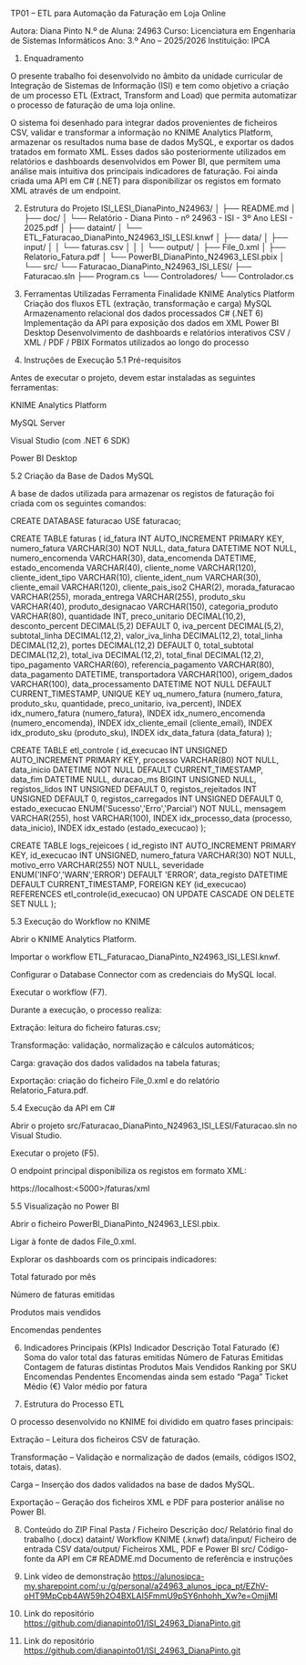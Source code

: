 TP01 – ETL para Automação da Faturação em Loja Online

Autora: Diana Pinto
N.º de Aluna: 24963
Curso: Licenciatura em Engenharia de Sistemas Informáticos
Ano: 3.º Ano – 2025/2026
Instituição: IPCA

1. Enquadramento

O presente trabalho foi desenvolvido no âmbito da unidade curricular de Integração de Sistemas de Informação (ISI) e tem como objetivo a criação de um processo ETL (Extract, Transform and Load) que permita automatizar o processo de faturação de uma loja online.

O sistema foi desenhado para integrar dados provenientes de ficheiros CSV, validar e transformar a informação no KNIME Analytics Platform, armazenar os resultados numa base de dados MySQL, e exportar os dados tratados em formato XML.
Esses dados são posteriormente utilizados em relatórios e dashboards desenvolvidos em Power BI, que permitem uma análise mais intuitiva dos principais indicadores de faturação.
Foi ainda criada uma API em C# (.NET) para disponibilizar os registos em formato XML através de um endpoint.

2. Estrutura do Projeto
ISI_LESI_DianaPinto_N24963/
│
├── README.md
│
├── doc/
│   └── Relatório - Diana Pinto - nº 24963 - ISI - 3º Ano LESI - 2025.pdf
│
├── dataint/
│   └── ETL_Faturacao_DianaPinto_N24963_ISI_LESI.knwf
│
├── data/
│   ├── input/
│   │   └── faturas.csv
│   │
│   └── output/
│       ├── File_0.xml
│       ├── Relatorio_Fatura.pdf
│       └── PowerBI_DianaPinto_N24963_LESI.pbix
│
└── src/
    └── Faturacao_DianaPinto_N24963_ISI_LESI/
        ├── Faturacao.sln
        ├── Program.cs
        └── Controladores/
            └── Controlador.cs

    
4. Ferramentas Utilizadas
Ferramenta	Finalidade
KNIME Analytics Platform	Criação dos fluxos ETL (extração, transformação e carga)
MySQL	Armazenamento relacional dos dados processados
C# (.NET 6)	Implementação da API para exposição dos dados em XML
Power BI Desktop	Desenvolvimento de dashboards e relatórios interativos
CSV / XML / PDF / PBIX	Formatos utilizados ao longo do processo

5. Instruções de Execução
5.1 Pré-requisitos

Antes de executar o projeto, devem estar instaladas as seguintes ferramentas:

KNIME Analytics Platform

MySQL Server

Visual Studio (com .NET 6 SDK)

Power BI Desktop

5.2 Criação da Base de Dados MySQL

A base de dados utilizada para armazenar os registos de faturação foi criada com os seguintes comandos:

CREATE DATABASE faturacao
USE faturacao;

CREATE TABLE faturas (
  id_fatura INT AUTO_INCREMENT PRIMARY KEY,
  numero_fatura VARCHAR(30) NOT NULL,
  data_fatura DATETIME NOT NULL,
  numero_encomenda VARCHAR(30),
  data_encomenda DATETIME,
  estado_encomenda VARCHAR(40),
  cliente_nome VARCHAR(120),
  cliente_ident_tipo VARCHAR(10),
  cliente_ident_num VARCHAR(30),
  cliente_email VARCHAR(120),
  cliente_pais_iso2 CHAR(2),
  morada_faturacao VARCHAR(255),
  morada_entrega VARCHAR(255),
  produto_sku VARCHAR(40),
  produto_designacao VARCHAR(150),
  categoria_produto VARCHAR(80),
  quantidade INT,
  preco_unitario DECIMAL(10,2),
  desconto_percent DECIMAL(5,2) DEFAULT 0,
  iva_percent DECIMAL(5,2),
  subtotal_linha DECIMAL(12,2),
  valor_iva_linha DECIMAL(12,2),
  total_linha DECIMAL(12,2),
  portes DECIMAL(12,2) DEFAULT 0,
  total_subtotal DECIMAL(12,2),
  total_iva DECIMAL(12,2),
  total_final DECIMAL(12,2),
  tipo_pagamento VARCHAR(60),
  referencia_pagamento VARCHAR(80),
  data_pagamento DATETIME,
  transportadora VARCHAR(100),
  origem_dados VARCHAR(100),
  data_processamento DATETIME NOT NULL DEFAULT CURRENT_TIMESTAMP,
  UNIQUE KEY uq_numero_fatura (numero_fatura, produto_sku, quantidade, preco_unitario, iva_percent),
  INDEX idx_numero_fatura (numero_fatura),
  INDEX idx_numero_encomenda (numero_encomenda),
  INDEX idx_cliente_email (cliente_email),
  INDEX idx_produto_sku (produto_sku),
  INDEX idx_data_fatura (data_fatura)
);

CREATE TABLE etl_controle (
  id_execucao INT UNSIGNED AUTO_INCREMENT PRIMARY KEY,
  processo VARCHAR(80) NOT NULL,
  data_inicio DATETIME NOT NULL DEFAULT CURRENT_TIMESTAMP,
  data_fim DATETIME NULL,
  duracao_ms BIGINT UNSIGNED NULL,
  registos_lidos INT UNSIGNED DEFAULT 0,
  registos_rejeitados INT UNSIGNED DEFAULT 0,
  registos_carregados INT UNSIGNED DEFAULT 0,
  estado_execucao ENUM('Sucesso','Erro','Parcial') NOT NULL,
  mensagem VARCHAR(255),
  host VARCHAR(100),
  INDEX idx_processo_data (processo, data_inicio),
  INDEX idx_estado (estado_execucao)
);

CREATE TABLE logs_rejeicoes (
  id_registo INT AUTO_INCREMENT PRIMARY KEY,
  id_execucao INT UNSIGNED,
  numero_fatura VARCHAR(30) NOT NULL,
  motivo_erro VARCHAR(255) NOT NULL,
  severidade ENUM('INFO','WARN','ERROR') DEFAULT 'ERROR',
  data_registo DATETIME DEFAULT CURRENT_TIMESTAMP,
  FOREIGN KEY (id_execucao) REFERENCES etl_controle(id_execucao)
    ON UPDATE CASCADE
    ON DELETE SET NULL
);

5.3 Execução do Workflow no KNIME

Abrir o KNIME Analytics Platform.

Importar o workflow ETL_Faturacao_DianaPinto_N24963_ISI_LESI.knwf.

Configurar o Database Connector com as credenciais do MySQL local.

Executar o workflow (F7).

Durante a execução, o processo realiza:

Extração: leitura do ficheiro faturas.csv;

Transformação: validação, normalização e cálculos automáticos;

Carga: gravação dos dados validados na tabela faturas;

Exportação: criação do ficheiro File_0.xml e do relatório Relatorio_Fatura.pdf.

5.4 Execução da API em C#

Abrir o projeto src/Faturacao_DianaPinto_N24963_ISI_LESI/Faturacao.sln no Visual Studio.

Executar o projeto (F5).

O endpoint principal disponibiliza os registos em formato XML:

https://localhost:<5000>/faturas/xml

5.5 Visualização no Power BI

Abrir o ficheiro PowerBI_DianaPinto_N24963_LESI.pbix.

Ligar à fonte de dados File_0.xml.

Explorar os dashboards com os principais indicadores:

Total faturado por mês

Número de faturas emitidas

Produtos mais vendidos

Encomendas pendentes

6. Indicadores Principais (KPIs)
Indicador	Descrição
Total Faturado (€)	Soma do valor total das faturas emitidas
Número de Faturas Emitidas	Contagem de faturas distintas
Produtos Mais Vendidos	Ranking por SKU
Encomendas Pendentes	Encomendas ainda sem estado “Paga”
Ticket Médio (€)	Valor médio por fatura

7. Estrutura do Processo ETL

O processo desenvolvido no KNIME foi dividido em quatro fases principais:

Extração – Leitura dos ficheiros CSV de faturação.

Transformação – Validação e normalização de dados (emails, códigos ISO2, totais, datas).

Carga – Inserção dos dados validados na base de dados MySQL.

Exportação – Geração dos ficheiros XML e PDF para posterior análise no Power BI.

8. Conteúdo do ZIP Final
Pasta / Ficheiro	Descrição
doc/	Relatório final do trabalho (.docx)
dataint/	Workflow KNIME (.knwf)
data/input/	Ficheiro de entrada CSV
data/output/	Ficheiros XML, PDF e Power BI
src/	Código-fonte da API em C#
README.md	Documento de referência e instruções

9. Link vídeo de demonstração
https://alunosipca-my.sharepoint.com/:u:/g/personal/a24963_alunos_ipca_pt/EZhV-oHT9MpCpb4AW59h2O4BXLAI5FmmU9pSY6nhohh_Xw?e=OmjjMI

10. Link do repositório
https://github.com/dianapinto01/ISI_24963_DianaPinto.git

9. Link do repositório
https://github.com/dianapinto01/ISI_24963_DianaPinto.git

